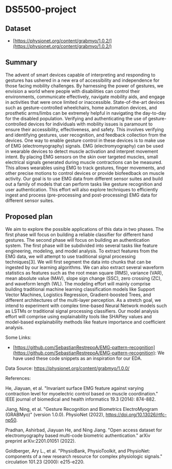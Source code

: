 # DS5500-project

## Dataset

- [https://physionet.org/content/grabmyo/1.0.2/](https://physionet.org/content/grabmyo/1.0.2/)

## Summary

The advent of smart devices capable of interpreting and responding to gestures has ushered in a
new era of accessibility and independence for those facing mobility challenges. By harnessing the
power of gestures, we envision a world where people with disabilities can control their environments,
communicate effectively, navigate mobility aids, and engage in activities that were once limited or
inaccessible. State-of-the-art devices such as gesture-controlled wheelchairs, home automation devices,
and prosthetic arms/limbs can be extremely helpful in navigating the day-to-day for the disabled
population.
Verifying and authenticating the use of gesture-controlled devices for individuals with mobility
issues is paramount to ensure their accessibility, effectiveness, and safety. This involves verifying and
identifying gestures, user recognition, and feedback collection from the devices.
One way to enable gesture control in these devices is to make use of EMG (electromyography)
signals. EMG (electromyography) can be used in wearable devices to detect muscle activation and
interpret movement intent. By placing EMG sensors on the skin over targeted muscles, small electrical
signals generated during muscle contractions can be measured. This allows wearables using EMG to
track gestures, finger movements, and other precise motions to control devices or provide biofeedback
on muscle activity.
Our goal is to use EMG data from different sensor suites and build out a family of models that can
perform tasks like gesture recognition and user authentication. This effort will also explore techniques
to efficiently ingest and process (pre-processing and post-processing) EMG data for different sensor
suites.

## Proposed plan

We aim to explore the possible applications of this data in two phases. The first phase will focus on
building a reliable classifier for different hand gestures. The second phase will focus on building an
authentication system.
The first phase will be subdivided into several tasks like feature engineering, modeling, and model
analysis. To extract features from the EMG data, we will attempt to use traditional signal processing
techniques[3]. We will first segment the data into chunks that can be ingested by our learning
algorithms. We can also extract several waveform statistics as features such as the root mean square
(RMS), variance (VAR), mean absolute value (MAV), slope sign change (SSC), zero crossing (ZC),
and waveform length (WL).
The modeling effort will mainly comprise building traditional machine learning classification models
like Support Vector Machines, Logistics Regression, Gradient-boosted Trees, and different architectures
of the multi-layer perception. As a stretch goal, we intend to experiment with complex time-based
Neural Network models such as LSTMs or traditional signal processing classifiers. Our model analysis
effort will comprise using explainability tools like SHAPley values and model-based explainability
methods like feature importance and coefficient analysis.


Some Links:
- [https://github.com/SebastianRestrepoA/EMG-pattern-recognition](https://github.com/SebastianRestrepoA/EMG-pattern-recognition): We have used these code snippets as an inspiration for our EDA.

Data Source: https://physionet.org/content/grabmyo/1.0.0/

References:

He, Jiayuan, et al. "Invariant surface EMG feature against varying contraction level for myoelectric control based on muscle coordination." IEEE journal of biomedical and health informatics 19.3 (2014): 874-882.

Jiang, Ning, et al. "Gesture Recognition and Biometrics ElectroMyogram (GRABMyo)" (version 1.0.0). PhysioNet (2022), https://doi.org/10.13026/rtfc-np50.

Pradhan, Ashirbad, Jiayuan He, and Ning Jiang. "Open access dataset for electromyography based multi-code biometric authentication." arXiv preprint arXiv:2201.01051 (2022).

Goldberger, Ary L., et al. "PhysioBank, PhysioToolkit, and PhysioNet: components of a new research resource for complex physiologic signals." circulation 101.23 (2000): e215-e220.
